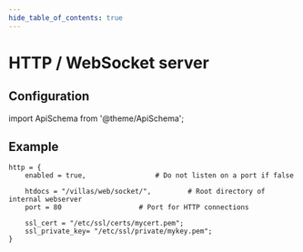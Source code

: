 ```yaml
---
hide_table_of_contents: true
---
```


# HTTP / WebSocket server

## Configuration

import ApiSchema from '@theme/ApiSchema';

<ApiSchema example pointer="#/components/schemas/http" />

## Example

<!-- TODO: Convert to json -->
```
http = {
	enabled = true,					# Do not listen on a port if false

	htdocs = "/villas/web/socket/",			# Root directory of internal webserver
	port = 80					# Port for HTTP connections

	ssl_cert = "/etc/ssl/certs/mycert.pem";
	ssl_private_key= "/etc/ssl/private/mykey.pem";
}
```


